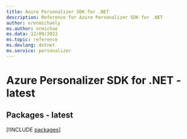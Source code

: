 ```yaml
---
title: Azure Personalizer SDK for .NET
description: Reference for Azure Personalizer SDK for .NET
author: orenmichaely
ms.author: ormichae
ms.data: 12/09/2022
ms.topic: reference
ms.devlang: dotnet
ms.service: personalizer
---
```

# Azure Personalizer SDK for .NET - latest
## Packages - latest
[!INCLUDE [packages](personalizer-index.md)]
